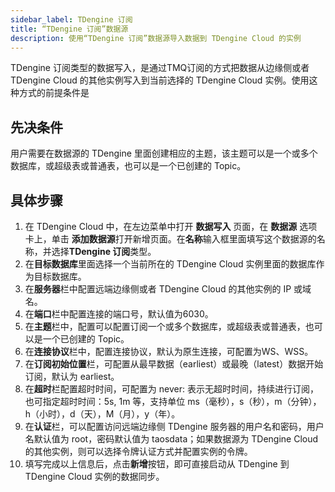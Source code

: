 ```yaml
---
sidebar_label: TDengine 订阅
title: “TDengine 订阅”数据源
description: 使用“TDengine 订阅”数据源导入数据到 TDengine Cloud 的实例
---
```

TDengine 订阅类型的数据写入，是通过TMQ订阅的方式把数据从边缘侧或者 TDengine Cloud 的其他实例写入到当前选择的 TDengine Cloud 实例。使用这种方式的前提条件是

## 先决条件

用户需要在数据源的 TDengine 里面创建相应的主题，该主题可以是一个或多个数据库，或超级表或普通表，也可以是一个已创建的 Topic。

## 具体步骤

1. 在 TDengine Cloud 中，在左边菜单中打开 **数据写入** 页面，在 **数据源** 选项卡上，单击 **添加数据源**打开新增页面。在**名称**输入框里面填写这个数据源的名称，并选择**TDengine 订阅**类型。
2. 在**目标数据库**里面选择一个当前所在的 TDengine Cloud 实例里面的数据库作为目标数据库。
3. 在**服务器**栏中配置远端边缘侧或者 TDengine Cloud 的其他实例的 IP 或域名。
4. 在**端口**栏中配置连接的端口号，默认值为6030。
5. 在**主题**栏中，配置可以配置订阅一个或多个数据库，或超级表或普通表，也可以是一个已创建的 Topic。
6. 在**连接协议**栏中，配置连接协议，默认为原生连接，可配置为WS、WSS。
7. 在**订阅初始位置**栏，可配置从最早数据（earliest）或最晚（latest）数据开始订阅，默认为 earliest。
8. 在**超时**栏配置超时时间，可配置为 never: 表示无超时时间，持续进行订阅，也可指定超时时间：5s, 1m 等，支持单位 ms（毫秒），s（秒），m（分钟），h（小时），d（天），M（月），y（年）。
9. 在**认证**栏，可以配置访问远端边缘侧 TDengine 服务器的用户名和密码，用户名默认值为 root，密码默认值为 taosdata；如果数据源为 TDengine Cloud 的其他实例，则可以选择令牌认证方式并配置实例的令牌。
10. 填写完成以上信息后，点击**新增**按钮，即可直接启动从 TDengine 到 TDengine Cloud 实例的数据同步。
